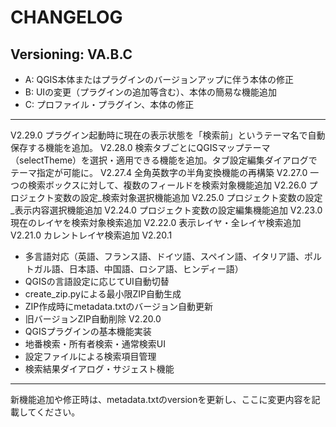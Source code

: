 # CHANGELOG

## Versioning: VA.B.C
- A: QGIS本体またはプラグインのバージョンアップに伴う本体の修正
- B: UIの変更（プラグインの追加等含む）、本体の簡易な機能追加
- C: プロファイル・プラグイン、本体の修正

---
V2.29.0 プラグイン起動時に現在の表示状態を「検索前」というテーマ名で自動保存する機能を追加。
V2.28.0 検索タブごとにQGISマップテーマ（selectTheme）を選択・適用できる機能を追加。タブ設定編集ダイアログでテーマ指定が可能に。
V2.27.4 全角英数字の半角変換機能の再構築
V2.27.0 一つの検索ボックスに対して、複数のフィールドを検索対象機能追加
V2.26.0 プロジェクト変数の設定_検索対象選択機能追加
V2.25.0 プロジェクト変数の設定_表示内容選択機能追加
V2.24.0 プロジェクト変数の設定編集機能追加
V2.23.0 現在のレイヤを検索対象検索追加
V2.22.0 表示レイヤ・全レイヤ検索追加
V2.21.0 カレントレイヤ検索追加
V2.20.1
- 多言語対応（英語、フランス語、ドイツ語、スペイン語、イタリア語、ポルトガル語、日本語、中国語、ロシア語、ヒンディー語）
- QGISの言語設定に応じてUI自動切替
- create_zip.pyによる最小限ZIP自動生成
- ZIP作成時にmetadata.txtのバージョン自動更新
- 旧バージョンZIP自動削除
V2.20.0
- QGISプラグインの基本機能実装
- 地番検索・所有者検索・通常検索UI
- 設定ファイルによる検索項目管理
- 検索結果ダイアログ・サジェスト機能
---
新機能追加や修正時は、metadata.txtのversionを更新し、ここに変更内容を記載してください。
